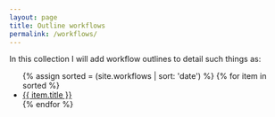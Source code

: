 ```yaml
---
layout: page
title: Outline workflows
permalink: /workflows/
---
```



In this collection I will add workflow outlines to detail such things
as:

<ul>
    {% assign sorted = (site.workflows | sort: 'date') %}
    {% for item in sorted %}
<li><a href="{{ item.url }}">{{ item.title }}</a></li>
    {% endfor %}
</ul>

